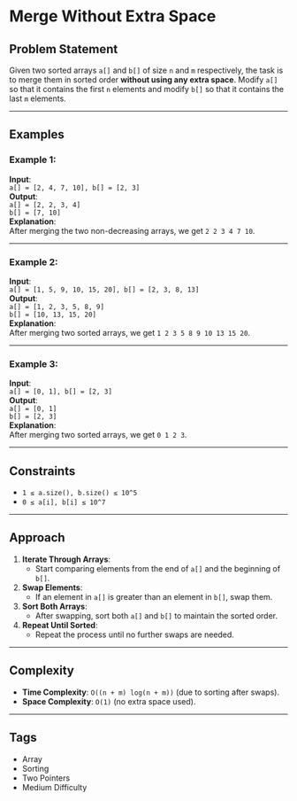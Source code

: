# Merge Without Extra Space

## Problem Statement
Given two sorted arrays `a[]` and `b[]` of size `n` and `m` respectively, the task is to merge them in sorted order **without using any extra space**. Modify `a[]` so that it contains the first `n` elements and modify `b[]` so that it contains the last `m` elements.

---

## Examples

### Example 1:
**Input**:  
`a[] = [2, 4, 7, 10], b[] = [2, 3]`  
**Output**:  
`a[] = [2, 2, 3, 4]`  
`b[] = [7, 10]`  
**Explanation**:  
After merging the two non-decreasing arrays, we get `2 2 3 4 7 10`.

---

### Example 2:
**Input**:  
`a[] = [1, 5, 9, 10, 15, 20], b[] = [2, 3, 8, 13]`  
**Output**:  
`a[] = [1, 2, 3, 5, 8, 9]`  
`b[] = [10, 13, 15, 20]`  
**Explanation**:  
After merging two sorted arrays, we get `1 2 3 5 8 9 10 13 15 20`.

---

### Example 3:
**Input**:  
`a[] = [0, 1], b[] = [2, 3]`  
**Output**:  
`a[] = [0, 1]`  
`b[] = [2, 3]`  
**Explanation**:  
After merging two sorted arrays, we get `0 1 2 3`.

---

## Constraints
- `1 ≤ a.size(), b.size() ≤ 10^5`
- `0 ≤ a[i], b[i] ≤ 10^7`

---

## Approach
1. **Iterate Through Arrays**:  
   - Start comparing elements from the end of `a[]` and the beginning of `b[]`.
2. **Swap Elements**:  
   - If an element in `a[]` is greater than an element in `b[]`, swap them.
3. **Sort Both Arrays**:  
   - After swapping, sort both `a[]` and `b[]` to maintain the sorted order.
4. **Repeat Until Sorted**:  
   - Repeat the process until no further swaps are needed.

---

## Complexity
- **Time Complexity**: `O((n + m) log(n + m))` (due to sorting after swaps).
- **Space Complexity**: `O(1)` (no extra space used).

---

## Tags
- Array
- Sorting
- Two Pointers
- Medium Difficulty